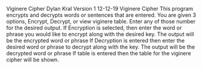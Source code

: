 Viginere Cipher
Dylan Kral 
Version 1
12-12-19
Viginere Cipher
This program encrypts and decrypts words or sentences that are entered.
You are given 3 options, Encrypt, Decrypt, or view viginere table. Enter any of those number for the desired output. 
If Encryption is selected, then enter the word or phrase you would like to encrypt along with the desired key. 
The output will be the encrypted word or phrase
If Decryption is entered then enter the desired word or phrase to decrypt along with the key. 
The output will be the decrypted word or phrase
If table is entered then the table for the viginere cipher will be shown.

